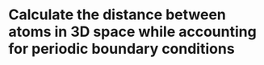 # Calculate the distance between atoms in 3D space while accounting for periodic boundary conditions
